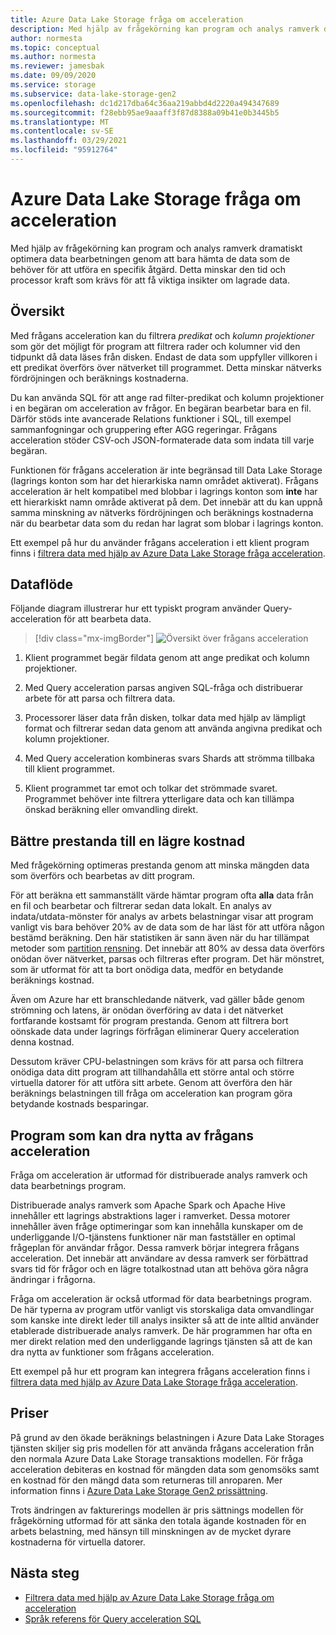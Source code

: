 ```yaml
---
title: Azure Data Lake Storage fråga om acceleration
description: Med hjälp av frågekörning kan program och analys ramverk dramatiskt optimera data bearbetningen genom att bara hämta de data som krävs för en bearbetnings åtgärd.
author: normesta
ms.topic: conceptual
ms.author: normesta
ms.reviewer: jamesbak
ms.date: 09/09/2020
ms.service: storage
ms.subservice: data-lake-storage-gen2
ms.openlocfilehash: dc1d217dba64c36aa219abbd4d2220a494347689
ms.sourcegitcommit: f28ebb95ae9aaaff3f87d8388a09b41e0b3445b5
ms.translationtype: MT
ms.contentlocale: sv-SE
ms.lasthandoff: 03/29/2021
ms.locfileid: "95912764"
---
```

# <a name="azure-data-lake-storage-query-acceleration"></a>Azure Data Lake Storage fråga om acceleration

Med hjälp av frågekörning kan program och analys ramverk dramatiskt optimera data bearbetningen genom att bara hämta de data som de behöver för att utföra en specifik åtgärd. Detta minskar den tid och processor kraft som krävs för att få viktiga insikter om lagrade data.

## <a name="overview"></a>Översikt

Med frågans acceleration kan du filtrera *predikat* och *kolumn projektioner* som gör det möjligt för program att filtrera rader och kolumner vid den tidpunkt då data läses från disken. Endast de data som uppfyller villkoren i ett predikat överförs över nätverket till programmet. Detta minskar nätverks fördröjningen och beräknings kostnaderna.  

Du kan använda SQL för att ange rad filter-predikat och kolumn projektioner i en begäran om acceleration av frågor. En begäran bearbetar bara en fil. Därför stöds inte avancerade Relations funktioner i SQL, till exempel sammanfogningar och gruppering efter AGG regeringar. Frågans acceleration stöder CSV-och JSON-formaterade data som indata till varje begäran.

Funktionen för frågans acceleration är inte begränsad till Data Lake Storage (lagrings konton som har det hierarkiska namn området aktiverat). Frågans acceleration är helt kompatibel med blobbar i lagrings konton som **inte** har ett hierarkiskt namn område aktiverat på dem. Det innebär att du kan uppnå samma minskning av nätverks fördröjningen och beräknings kostnaderna när du bearbetar data som du redan har lagrat som blobar i lagrings konton.

Ett exempel på hur du använder frågans acceleration i ett klient program finns i [filtrera data med hjälp av Azure Data Lake Storage fråga acceleration](data-lake-storage-query-acceleration-how-to.md).

## <a name="data-flow"></a>Dataflöde

Följande diagram illustrerar hur ett typiskt program använder Query-acceleration för att bearbeta data.

> [!div class="mx-imgBorder"]
> ![Översikt över frågans acceleration](./media/data-lake-storage-query-acceleration/query-acceleration.png)

1. Klient programmet begär fildata genom att ange predikat och kolumn projektioner.

2. Med Query acceleration parsas angiven SQL-fråga och distribuerar arbete för att parsa och filtrera data.

3. Processorer läser data från disken, tolkar data med hjälp av lämpligt format och filtrerar sedan data genom att använda angivna predikat och kolumn projektioner.

4. Med Query acceleration kombineras svars Shards att strömma tillbaka till klient programmet.

5. Klient programmet tar emot och tolkar det strömmade svaret. Programmet behöver inte filtrera ytterligare data och kan tillämpa önskad beräkning eller omvandling direkt.

## <a name="better-performance-at-a-lower-cost"></a>Bättre prestanda till en lägre kostnad

Med frågekörning optimeras prestanda genom att minska mängden data som överförs och bearbetas av ditt program.

För att beräkna ett sammanställt värde hämtar program ofta **alla** data från en fil och bearbetar och filtrerar sedan data lokalt. En analys av indata/utdata-mönster för analys av arbets belastningar visar att program vanligt vis bara behöver 20% av de data som de har läst för att utföra någon bestämd beräkning. Den här statistiken är sann även när du har tillämpat metoder som [partition rensning](../../hdinsight/hdinsight-hadoop-optimize-hive-query.md#hive-partitioning). Det innebär att 80% av dessa data överförs onödan över nätverket, parsas och filtreras efter program. Det här mönstret, som är utformat för att ta bort onödiga data, medför en betydande beräknings kostnad.  

Även om Azure har ett branschledande nätverk, vad gäller både genom strömning och latens, är onödan överföring av data i det nätverket fortfarande kostsamt för program prestanda. Genom att filtrera bort oönskade data under lagrings förfrågan eliminerar Query acceleration denna kostnad.

Dessutom kräver CPU-belastningen som krävs för att parsa och filtrera onödiga data ditt program att tillhandahålla ett större antal och större virtuella datorer för att utföra sitt arbete. Genom att överföra den här beräknings belastningen till fråga om acceleration kan program göra betydande kostnads besparingar.

## <a name="applications-that-can-benefit-from-query-acceleration"></a>Program som kan dra nytta av frågans acceleration

Fråga om acceleration är utformad för distribuerade analys ramverk och data bearbetnings program. 

Distribuerade analys ramverk som Apache Spark och Apache Hive innehåller ett lagrings abstraktions lager i ramverket. Dessa motorer innehåller även fråge optimeringar som kan innehålla kunskaper om de underliggande I/O-tjänstens funktioner när man fastställer en optimal frågeplan för användar frågor. Dessa ramverk börjar integrera frågans acceleration. Det innebär att användare av dessa ramverk ser förbättrad svars tid för frågor och en lägre totalkostnad utan att behöva göra några ändringar i frågorna. 

Fråga om acceleration är också utformad för data bearbetnings program. De här typerna av program utför vanligt vis storskaliga data omvandlingar som kanske inte direkt leder till analys insikter så att de inte alltid använder etablerade distribuerade analys ramverk. De här programmen har ofta en mer direkt relation med den underliggande lagrings tjänsten så att de kan dra nytta av funktioner som frågans acceleration. 

Ett exempel på hur ett program kan integrera frågans acceleration finns i [filtrera data med hjälp av Azure Data Lake Storage fråga acceleration](data-lake-storage-query-acceleration-how-to.md).

## <a name="pricing"></a>Priser

På grund av den ökade beräknings belastningen i Azure Data Lake Storages tjänsten skiljer sig pris modellen för att använda frågans acceleration från den normala Azure Data Lake Storage transaktions modellen. För fråga acceleration debiteras en kostnad för mängden data som genomsöks samt en kostnad för den mängd data som returneras till anroparen. Mer information finns i [Azure Data Lake Storage Gen2 prissättning](https://azure.microsoft.com/pricing/details/storage/data-lake/).

Trots ändringen av fakturerings modellen är pris sättnings modellen för frågekörning utformad för att sänka den totala ägande kostnaden för en arbets belastning, med hänsyn till minskningen av de mycket dyrare kostnaderna för virtuella datorer.

## <a name="next-steps"></a>Nästa steg

- [Filtrera data med hjälp av Azure Data Lake Storage fråga om acceleration](data-lake-storage-query-acceleration-how-to.md)
- [Språk referens för Query acceleration SQL](query-acceleration-sql-reference.md)